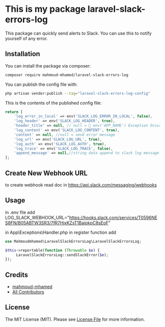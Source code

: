 # This is my package laravel-slack-errors-log


This package can quickly send alerts to Slack. You can use this to notify yourself of any error.

## Installation

You can install the package via composer:

```bash
composer require mahmoud-mhamed/laravel-slack-errors-log
```

You can publish the config file with:

```bash
php artisan vendor:publish --tag="laravel-slack-errors-log-config"
```

This is the contents of the published config file:

```php
return [
    'log_error_in_local' => env('SLACK_LOG_ERROR_IN_LOCAL', false),
    'log_header' => env('SLACK_LOG_HEADER', true),
    'header_title' => null, // null = 🚨 env('APP_NAME') Exception Occurred!
    'log_content' => env('SLACK_LOG_CONTENT', true),
    'content' => null, //null = send error message
    'log_url' => env('SLACK_LOG_URL', true),
    'log_auth' => env('SLACK_LOG_AUTH', true),
    'log_trace' => env('SLACK_LOG_TRACE', false),
    'append_message' => null,//string data append to slack log message
];
```

## Create New Webhook URL
to create webhook read doc in https://api.slack.com/messaging/webhooks 

## Usage
in .env file add
LOG_SLACK_WEBHOOK_URL="https://hooks.slack.com/services/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"

in App\Exceptions\Handler.php in register function add
```php
use Mahmoudmhamed\LaravelSlackErrorsLog\LaravelSlackErrorsLog;

$this->reportable(function (Throwable $e) {
     LaravelSlackErrorsLog::sendSlackError($e);
});
```

## Credits

- [mahmoud-mhamed](https://github.com/mahmoud-mhamed)
- [All Contributors](../../contributors)

## License

The MIT License (MIT). Please see [License File](LICENSE.md) for more information.
